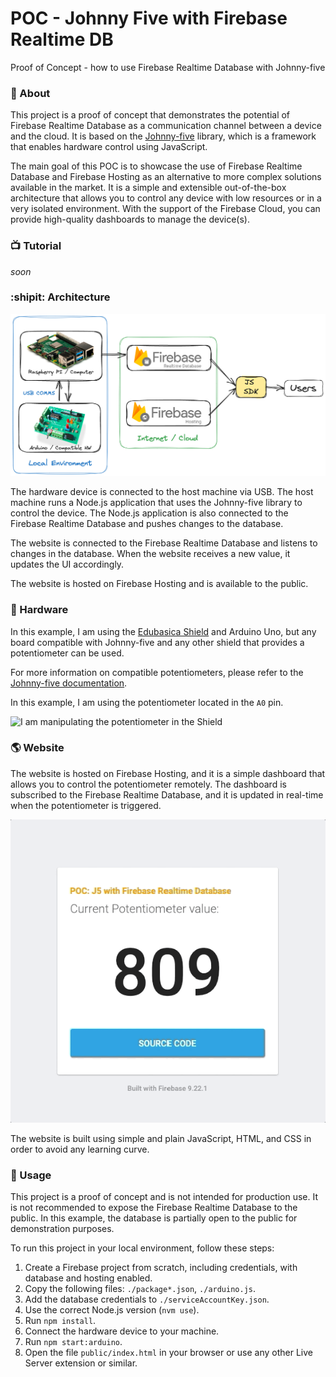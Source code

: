 # POC - Johnny Five with Firebase Realtime DB

Proof of Concept - how to use Firebase Realtime Database with Johnny-five

### 🔮 About

This project is a proof of concept that demonstrates the potential of Firebase Realtime Database as a communication channel between a device and the cloud. It is based on the [Johnny-five](http://johnny-five.io/) library, which is a framework that enables hardware control using JavaScript.

The main goal of this POC is to showcase the use of Firebase Realtime Database and Firebase Hosting as an alternative to more complex solutions available in the market. It is a simple and extensible out-of-the-box architecture that allows you to control any device with low resources or in a very isolated environment. With the support of the Firebase Cloud, you can provide high-quality dashboards to manage the device(s).


### 📺 Tutorial

_soon_


### :shipit: Architecture

![Architecture diagram](.github/__other__/diagram.png)

The hardware device is connected to the host machine via USB. The host machine runs a Node.js application that uses the Johnny-five library to control the device. The Node.js application is also connected to the Firebase Realtime Database and pushes changes to the database.

The website is connected to the Firebase Realtime Database and listens to changes in the database. When the website receives a new value, it updates the UI accordingly.

The website is hosted on Firebase Hosting and is available to the public.

### 🤖 Hardware

In this example, I am using the [Edubasica Shield](https://edubasica.github.io/) and Arduino Uno, but any board compatible with Johnny-five and any other shield that provides a potentiometer can be used.

For more information on compatible potentiometers, please refer to the [Johnny-five documentation](http://johnny-five.io/examples/potentiometer/).

In this example, I am using the potentiometer located in the `A0` pin.


![I am manipulating the potentiometer in the Shield](.github/__other__/potentiometer_in_action.gif)

### 🌎 Website

The website is hosted on Firebase Hosting, and it is a simple dashboard that allows you to control the potentiometer remotely. The dashboard is subscribed to the Firebase Realtime Database, and it is updated in real-time when the potentiometer is triggered.

![Simple dashboard with a single card that is showing the potentiometer value (range from 0 to 1024)](.github/__other__/potentiometer_ui.gif)


The website is built using simple and plain JavaScript, HTML, and CSS in order to avoid any learning curve.

### 📡 Usage

This project is a proof of concept and is not intended for production use. It is not recommended to expose the Firebase Realtime Database to the public. In this example, the database is partially open to the public for demonstration purposes.

To run this project in your local environment, follow these steps:
1. Create a Firebase project from scratch, including credentials, with database and hosting enabled.
2. Copy the following files: `./package*.json`, `./arduino.js`.
3. Add the database credentials to `./serviceAccountKey.json`.
4. Use the correct Node.js version (`nvm use`).
5. Run `npm install`.
6. Connect the hardware device to your machine.
7. Run `npm start:arduino`.
8. Open the file `public/index.html` in your browser or use any other Live Server extension or similar.

